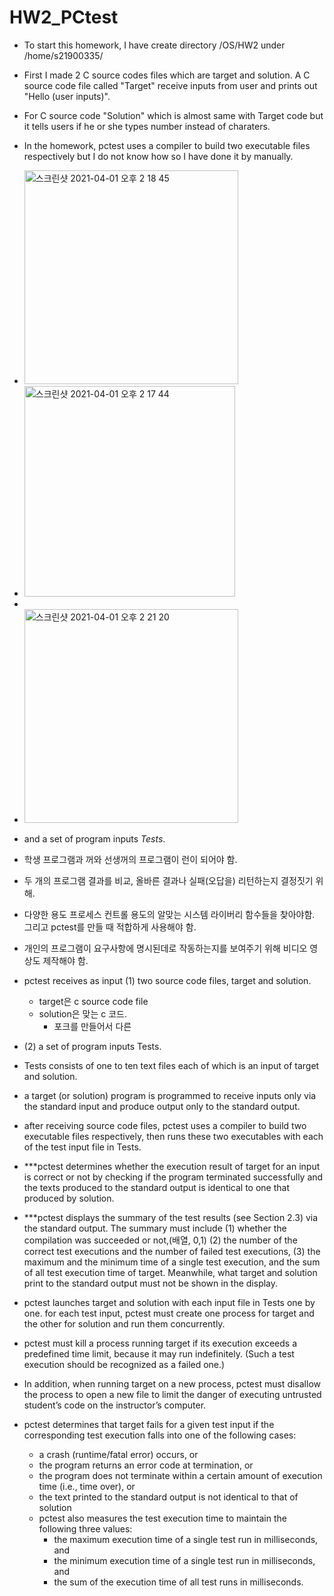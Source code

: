 # HW2_PCtest

- To start this homework, I have create directory /OS/HW2 under /home/s21900335/
- First I made 2 C source codes files which are target and solution. A C source code file called "Target" receive inputs from user and prints out "Hello (user inputs)".
- For C source code "Solution" which is almost same with Target code but it tells users if he or she types number instead of charaters.
-  In the homework, pctest uses a compiler to build two executable files respectively but I do not know how so I have done it by manually.
-  <img width="342" alt="스크린샷 2021-04-01 오후 2 18 45" src="https://user-images.githubusercontent.com/63792404/113247067-2fb58480-92f5-11eb-8a1f-51b57de29278.png">
-  <img width="337" alt="스크린샷 2021-04-01 오후 2 17 44" src="https://user-images.githubusercontent.com/63792404/113246989-08f74e00-92f5-11eb-94b8-d8dfa9b29a16.png">
-  

- <img width="342" alt="스크린샷 2021-04-01 오후 2 21 20" src="https://user-images.githubusercontent.com/63792404/113247217-8a4ee080-92f5-11eb-9467-e9ab68c5b8a5.png">

-  and a set of program inputs _Tests_. 
- 학생 프로그램과 꺼와 선생꺼의 프로그램이 런이 되어야 함.
- 두 개의 프로그램 결과를 비교, 올바른 결과나 실패(오답을) 리턴하는지 결정짓기 위해.
- 다양한 용도 프로세스 컨트롤 용도의 알맞는 시스템 라이버리 함수들을 찾아야함. 그리고 pctest를 만들 때 적합하게 사용해야 함.
- 개인의 프로그램이 요구사항에 명시된데로 작동하는지를 보여주기 위해 비디오 영상도 제작해야 함.

- pctest receives as input (1) two source code files, target and solution. 
    - target은 c source code file
    - solution은 맞는 c 코드.
        - 포크를 만들어서 다른
- (2) a set of program inputs Tests.
- Tests consists of one to ten text files each of which is an input of target and solution.
- a target (or solution) program is programmed to receive inputs only via the standard input and produce output only to the standard output.

- after receiving source code files, pctest uses a compiler to build two executable files respectively, then runs these two executables with each of the test input file in Tests.
- ***pctest determines whether the execution result of target for an input is correct or not by checking if the program terminated successfully and the texts produced to the standard output is identical to one that produced by solution. 
- ***pctest displays the summary of the test results (see Section 2.3) via the standard output. The summary must include (1) whether the compilation was succeeded or not,(배열, 0,1) (2) the number of the correct test executions and the number of failed test executions, (3) the maximum and the minimum time of a single test execution, and the sum of all test execution time of target. Meanwhile, what target and solution print to the standard output must not be shown in the display. 
- pctest launches target and solution with each input file in Tests one by one. for each test input, pctest must create one process for target and the other for solution and run them concurrently.
- pctest must kill a process running target if its execution exceeds a predefined time limit, because it may run indefinitely. (Such a test execution should be recognized as a failed one.)
- In addition, when running target on a new process, pctest must disallow the process to open a new file to limit the danger of executing untrusted student’s code on the instructor’s computer.
- pctest determines that target fails for a given test input if the corresponding test execution falls into one of the following cases: 
    - a crash (runtime/fatal error) occurs, or 
    - the program returns an error code at termination, or 
    - the program does not terminate within a certain amount of execution time (i.e., time over), or 
    - the text printed to the standard output is not identical to that of solution
    - pctest also measures the test execution time to maintain the following three values: 
        - the maximum execution time of a single test run in milliseconds, and 
        - the minimum execution time of a single test run in milliseconds, and 
        - the sum of the execution time of all test runs in milliseconds.
